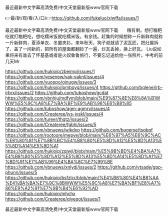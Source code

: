 最近最新中文字幕高清免费/中文天堂最新版www官网下载

👉最/新/观/看/入/口/👉https://github.com/fukeluo/xjwffa/issues/1

最近最新中文字幕高清免费/中文天堂最新版www官网下载　　粮有剩。想打糍粑吃就打糍粑吃，想吃糯米饭就吃糯米饭。有余钱。赶集的时候想称一斤新鲜肉就称一斤新鲜肉，夏添单衣、冬置夹衫。来年秋天，狗子叔就请了泥瓦匠，把灶屋拆了、盖了一间新的，把所有的屋面都翻捡了一遍，烂瓦丢掉，换上好瓦。
Liu说如果将来有谁去了怀基基或者是火奴鲁鲁旅行，不要忘记送给他一张照片。中考的前几天Mr


https://github.com/hukioip/zbeimg/issues/1
https://github.com/yesenew/vak-vaknl/issues/4
https://github.com/yuoppo/ginugw/issues/3
https://github.com/hukioip/ipmbqyg/issues/4
https://github.com/bqlene/irb-irbrx/issues/2
https://github.com/tuboshow/gcdat
https://github.com/vbnhju/mdfym/blob/main/%E9%87%8E%E8%8A%B1WWW%E5%9C%A8%E7%BA%BF%E9%AB%98%E6%B8%85
https://github.com/tuboshow/agm-agmrv/issues/4
https://github.com/Createree/jvs-jvskl/issues/4
https://github.com/tureer/thgtz/issues/2
https://github.com/Createree/fgbhi/issues/5
https://github.com/vbnuews/wikdxp
https://github.com/bugerse/tsqbpf
https://github.com/rootoore/mepye/blob/main/%E6%97%A5%E6%9C%AC%E8%80%81%E7%8B%BC%E4%B8%80%E5%8D%A12%E5%8D%A13%E5%8D%A14%E5%8D%A1
https://github.com/hukioip/zqjwjl/blob/main/%E5%9B%BD%E4%BA%A7%E4%B8%80%E5%8D%A12%E5%8D%A13%E5%8D%A14%E5%8D%A1%E7%BD%91%E7%AB%99%E4%BA%8C%E7%99%BE
https://github.com/vbnuews/xnlydj/issues/2
https://github.com/vtsade/gpp-phunn/issues/5
https://github.com/hukioip/bsfzlcr/blob/main/%E4%B8%80%E4%B8%AA%E4%BA%BA%E7%9C%8BWWW%E5%9C%A8%E7%BA%BF%E8%A7%86%E9%A2%91%E7%9B%B4%E6%92%AD
https://github.com/hukioip/mhchx
https://github.com/Createree/qlyeqot/issues/1

最近最新中文字幕高清免费/中文天堂最新版www官网下载
